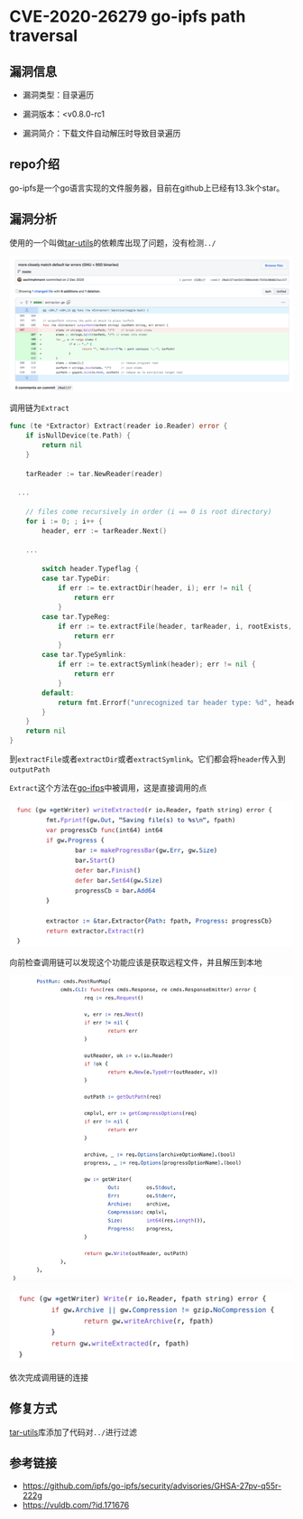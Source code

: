 # CVE-2020-26279 go-ipfs path traversal

## 漏洞信息

- 漏洞类型：目录遍历

- 漏洞版本：<v0.8.0-rc1
- 漏洞简介：下载文件自动解压时导致目录遍历

## repo介绍
go-ipfs是一个go语言实现的文件服务器，目前在github上已经有13.3k个star。

## 漏洞分析

使用的一个叫做[tar-utils](https://github.com/whyrusleeping/tar-utils/commit/20a61371de5b51380bbdb0c7935b30b0625ac227)的依赖库出现了问题，没有检测`../`

![1](images/1.png)

调用链为`Extract`

```go
func (te *Extractor) Extract(reader io.Reader) error {
	if isNullDevice(te.Path) {
		return nil
	}

	tarReader := tar.NewReader(reader)

  ...

	// files come recursively in order (i == 0 is root directory)
	for i := 0; ; i++ {
		header, err := tarReader.Next()

    ...

		switch header.Typeflag {
		case tar.TypeDir:
			if err := te.extractDir(header, i); err != nil {
				return err
			}
		case tar.TypeReg:
			if err := te.extractFile(header, tarReader, i, rootExists, rootIsDir); err != nil {
				return err
			}
		case tar.TypeSymlink:
			if err := te.extractSymlink(header); err != nil {
				return err
			}
		default:
			return fmt.Errorf("unrecognized tar header type: %d", header.Typeflag)
		}
	}
	return nil
}
```

到`extractFile`或者`extractDir`或者`extractSymlink`。它们都会将`header`传入到`outputPath`

`Extract`这个方法在[go-ifps](https://github.com/whyrusleeping/tar-utils/blob/master/extractor.go)中被调用，这是直接调用的点

![2](images/2.png)

向前检查调用链可以发现这个功能应该是获取远程文件，并且解压到本地

![3](images/3.png)

![4](images/4.png)

依次完成调用链的连接

## 修复方式
[tar-utils](https://github.com/whyrusleeping/tar-utils/commit/20a61371de5b51380bbdb0c7935b30b0625ac227)库添加了代码对`../`进行过滤

## 参考链接

- https://github.com/ipfs/go-ipfs/security/advisories/GHSA-27pv-q55r-222g
- https://vuldb.com/?id.171676